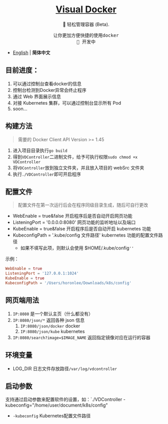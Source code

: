 <h1 align="center">
<a href="https://blog.horonlee.com">Visual Docker</a>
</h1>

<p align="center">
🐳 轻松管理容器 (Beta).
</p>

<pre align="center">
让你更加方便快捷的使用docker
🧪 开发中
</pre>

- [English](./README.md) | **简体中文**

## 目前进度：
1. 可以通过控制台查看docker的信息
2. 控制台检测到Docker异常会终止程序
3. 通过 Web 界面展示信息
4. 对接 Kubernetes 集群，可以通过控制台显示所有 Pod
5. soon...

## 构建方法

> 需要的 Docker Client API Version >= 1.45

1. 进入项目目录执行`go build`
2. 得到`VDController`二进制文件，给予可执行权限`sudo chmod +x VDController`
3. 将`VDController`放到独立文件夹，并且放入项目的 webSrc 文件夹
4. 执行`./VDController`即可开启程序

## 配置文件

> 配置文件在第一次运行后会在程序同级目录生成，随后可自行更改

- WebEnable = true&false 开启程序后是否自动开启网页功能
- ListeningPort = '0.0.0.0:8080' 网页功能的监听地址以及端口
- KubeEnable = true&false 开启程序后是否自动开启 kubernetes 功能
- KubeconfigPath = '.kube/config 文件路径' kubernetes 功能的配置文件路径
  - 如果不填写此项，则默认会使用 $HOME/.kube/config`''`

示例：
```toml
WebEnable = true
ListeningPort = '127.0.0.1:1024'
KubeEnable = true
KubeconfigPath = '/Users/horonlee/Downloads/k8s/config'
```

## 网页端用法

1. `IP:8080` 是一个默认主页（什么都没有）
2. `IP:8080/json/*` 返回各种 json 信息
   1. `IP:8080/json/docker` docker
   2. `IP:8080/json/kube` kubernetes
3. `IP:8080/search?image=$IMAGE_NAME` 返回指定镜像对应在运行的容器

## 环境变量
- LOG_DIR 日志文件存放路径`/var/log/vdcontroller`

## 启动参数

支持通过启动参数来配置软件的设置，如：`./VDController -kubeconfig="/home/user/document/k8s/config"

- `-kubeconfig` Kubernetes配置文件路径